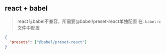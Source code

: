 ## react + babel
> react与babel不兼容，所需要@babel/preset-react单独配置
在`.babelrc`文件中配置
```json
{
  "presets": ["@babel/preset-react"]
}
```
